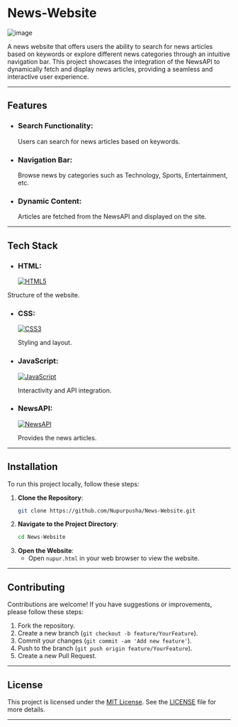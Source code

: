 # News-Website

![image](https://github.com/user-attachments/assets/c400a85f-83b6-4b1a-864e-d478cc897fb1)

A news website that offers users the ability to search for news articles based on keywords or explore different news categories through an intuitive navigation bar. This project showcases the integration of the NewsAPI to dynamically fetch and display news articles, providing a seamless and interactive user experience.

---

## Features
* ### Search Functionality:
  Users can search for news articles based on keywords.
* ### Navigation Bar:
  Browse news by categories such as Technology, Sports, Entertainment, etc.
* ### Dynamic Content:
  Articles are fetched from the NewsAPI and displayed on the site.

---

## Tech Stack
* ### HTML:
  [![HTML5](https://img.shields.io/badge/HTML5-E34F26?style=flat&logo=html5&logoColor=white)](https://developer.mozilla.org/en-US/docs/Web/HTML)
 
 Structure of the website.
* ### CSS:
  [![CSS3](https://img.shields.io/badge/CSS3-1572B6?style=flat&logo=css3&logoColor=white)](https://developer.mozilla.org/en-US/docs/Web/CSS)
  
  Styling and layout.
* ### JavaScript:
  [![JavaScript](https://img.shields.io/badge/JavaScript-ES6+-yellow?style=flat&logo=javascript&logoColor=white)](https://developer.mozilla.org/en-US/docs/Web/JavaScript)
 
  Interactivity and API integration.
* ### NewsAPI:
  [![NewsAPI](https://img.shields.io/badge/NewsAPI-API-yellow?style=flat&logo=news&logoColor=white)](https://newsapi.org/)
  
  Provides the news articles.

---

## Installation

To run this project locally, follow these steps:

1. **Clone the Repository**:
    ```bash
    git clone https://github.com/Nupurpusha/News-Website.git
    ```
2. **Navigate to the Project Directory**:
    ```bash
    cd News-Website
    ```
3. **Open the Website**:
    - Open `nupur.html` in your web browser to view the website.

---

## Contributing

Contributions are welcome! If you have suggestions or improvements, please follow these steps:

1. Fork the repository.
2. Create a new branch (`git checkout -b feature/YourFeature`).
3. Commit your changes (`git commit -am 'Add new feature'`).
4. Push to the branch (`git push origin feature/YourFeature`).
5. Create a new Pull Request.

---

## License

This project is licensed under the [MIT License](https://opensource.org/licenses/MIT). See the [LICENSE](https://github.com/your-username/News-Website/blob/main/LICENSE.txt) file for more details.

---


